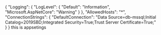 {
  "Logging": {
    "LogLevel": {
      "Default": "Information",
      "Microsoft.AspNetCore": "Warning"
    }
  },
  "AllowedHosts": "*",
  "ConnectionStrings": {
    "DefaultConnection": "Data Source=db-mssql;Initial Catalog=2019SBD;Integrated Security=True;Trust Server Certificate=True;"
  }
}
 this is appsetings